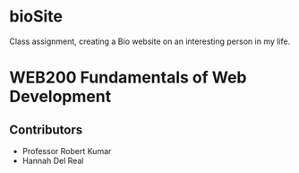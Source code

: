 # bioSite
Class assignment, creating a Bio website on an interesting person in my life.  
# WEB200 Fundamentals of Web Development
## Contributors
* Professor Robert Kumar 
* Hannah Del Real
